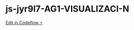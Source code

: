 # js-jyr9l7-AG1-VISUALIZACI-N

[Edit in Codeflow ⚡️](https://stackblitz.com/~/github.com/JuanCADIZ/js-jyr9l7-AG1-VISUALIZACI-N)